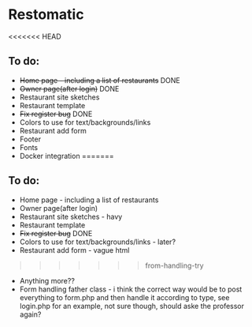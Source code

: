 # Restomatic


<<<<<<< HEAD
## To do: 
- ~~Home page - including a list of restaurants~~ DONE
- ~~Owner page(after login)~~ DONE
- Restaurant site sketches
- Restaurant template
- ~~Fix register bug~~ DONE
- Colors to use for text/backgrounds/links
- Restaurant add form
- Footer
- Fonts
- Docker integration
=======
## To do:
- Home page - including a list of restaurants
- Owner page(after login)
- Restaurant site sketches - havy
- Restaurant template
- ~~Fix register bug~~ DONE
- Colors to use for text/backgrounds/links - later?
- Restaurant add form - vague html
>>>>>>> from-handling-try
- Anything more??
- Form handling father class - i think the correct way would be to post everything to form.php and then
handle it according to type, see login.php for an example, not sure though, should aske the professor again?

